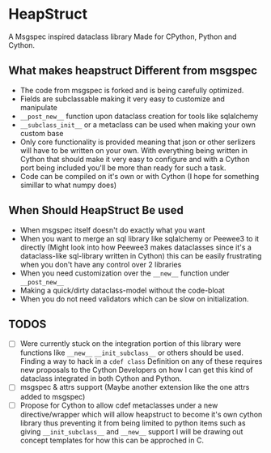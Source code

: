 # HeapStruct
A Msgspec inspired dataclass library Made for CPython, Python and Cython.

## What makes heapstruct Different from msgspec
- The code from msgspec is forked and is being carefully optimized. 
- Fields are subclassable making it very easy to customize and manipulate
- `__post_new__` function upon dataclass creation for tools like sqlalchemy
- `__subclass_init__` or a metaclass can be used when making your own custom base
- Only core functionality is provided meaning that json or other serlizers will have
to be written on your own. With everything being written in Cython that should make
it very easy to configure and with a Cython port being included you'll be more than
ready for such a task.
- Code can be compiled on it's own or with Cython (I hope for something simillar to what numpy does)

## When Should HeapStruct Be used
- When msgspec itself doesn't do exactly what you want
- When you want to merge an sql library like sqlalchemy or Peewee3 to it directly (Might look into how Peewee3 makes dataclasses since it's a dataclass-like sql-library written in Cython)
  this can be easily frustrating when you don't have any control over 2 libraries
- When you need customization over the `__new__` function under `__post_new__`
- Making a quick/dirty dataclass-model without the code-bloat
- When you do not need validators which can be slow on initialization.

## TODOS
- [ ] Were currently stuck on the integration portion of this library were functions like `__new__` `__init_subclass__` or others should be used. Finding a way to hack in a `cdef class`
  Definition on any of these requires new proposals to the Cython Developers on how I can get this kind of dataclass integrated in both Cython and Python. 
- [ ] msgspec & attrs support (Maybe another extension like the one attrs added to msgspec)
- [ ] Propose for Cython to allow cdef metaclasses under a new directive/wrapper which
  will allow heapstruct to become it's own cython library thus preventing it from being
  limited to python items such as giving `__init_subclass__` and `__new__` support
  I will be drawing out concept templates for how this can be approched in C.
